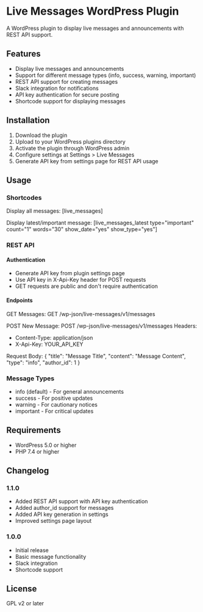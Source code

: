 # Live Messages WordPress Plugin

A WordPress plugin to display live messages and announcements with REST API support.

## Features
- Display live messages and announcements
- Support for different message types (info, success, warning, important)
- REST API support for creating messages
- Slack integration for notifications
- API key authentication for secure posting
- Shortcode support for displaying messages

## Installation
1. Download the plugin
2. Upload to your WordPress plugins directory
3. Activate the plugin through WordPress admin
4. Configure settings at Settings > Live Messages
5. Generate API key from settings page for REST API usage

## Usage

### Shortcodes
Display all messages:
[live_messages]

Display latest/important message:
[live_messages_latest type="important" count="1" words="30" show_date="yes" show_type="yes"]

### REST API

#### Authentication
- Generate API key from plugin settings page
- Use API key in X-Api-Key header for POST requests
- GET requests are public and don't require authentication

#### Endpoints

GET Messages:
GET /wp-json/live-messages/v1/messages

POST New Message:
POST /wp-json/live-messages/v1/messages
Headers:
- Content-Type: application/json
- X-Api-Key: YOUR_API_KEY

Request Body:
{
  "title": "Message Title",
  "content": "Message Content",
  "type": "info",
  "author_id": 1
}

### Message Types
- info (default) - For general announcements
- success - For positive updates
- warning - For cautionary notices
- important - For critical updates

## Requirements
- WordPress 5.0 or higher
- PHP 7.4 or higher

## Changelog

### 1.1.0
- Added REST API support with API key authentication
- Added author_id support for messages
- Added API key generation in settings
- Improved settings page layout

### 1.0.0
- Initial release
- Basic message functionality
- Slack integration
- Shortcode support

## License
GPL v2 or later